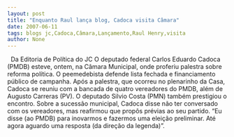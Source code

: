```yaml
---
layout: post
title: "Enquanto Raul lança blog, Cadoca visita Câmara"
date: 2007-06-11
tags: blogs jc,Cadoca,Câmara,Lançamento,Raul Henry,visita
author: None
---
```

&nbsp;
Da Editoria de Pol&iacute;tica do JC
O deputado federal Carlos Eduardo Cadoca (PMDB) esteve, ontem, na C&acirc;mara Municipal, onde proferiu palestra sobre reforma pol&iacute;tica. O peemedebista defende lista fechada e financiamento p&uacute;blico de campanha. Ap&oacute;s a palestra, que ocorreu no plenarinho da Casa, Cadoca se reuniu com a bancada de quatro vereadores do PMDB, al&eacute;m de Augusto Carreras (PV). O deputado Silvio Costa (PMN) tamb&eacute;m prestigiou o encontro. Sobre a sucess&atilde;o municipal, Cadoca disse n&atilde;o ter conversado com os vereadores, mas reafirmou que prop&ocirc;s pr&eacute;vias ao seu partido. &ldquo;Eu disse (ao PMDB) para inovarmos e fazermos uma elei&ccedil;&atilde;o preliminar. At&eacute; agora aguardo uma resposta (da dire&ccedil;&atilde;o da legenda)&rdquo;. 